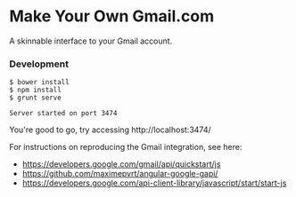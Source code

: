 # Make Your Own Gmail.com

A skinnable interface to your Gmail account.

### Development

```
$ bower install
$ npm install
$ grunt serve

Server started on port 3474
```

You're good to go, try accessing http://localhost:3474/

For instructions on reproducing the Gmail integration, see here:

- https://developers.google.com/gmail/api/quickstart/js
- https://github.com/maximepvrt/angular-google-gapi/
- https://developers.google.com/api-client-library/javascript/start/start-js
